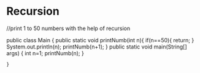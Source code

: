 # Recursion
//print 1 to 50 numbers with the help of recursion

public class Main {
    public static void printNumb(int n){
        if(n==50){
            return;
        }
        System.out.println(n);
        printNumb(n+1);
    }
    public static void main(String[] args) {
        int n=1;
        printNumb(n);
    }

    }
